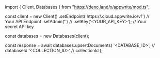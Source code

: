 import { Client, Databases } from "https://deno.land/x/appwrite/mod.ts";

const client = new Client()
    .setEndpoint('https://<REGION>.cloud.appwrite.io/v1') // Your API Endpoint
    .setAdmin('') // 
    .setKey('<YOUR_API_KEY>'); // Your secret API key

const databases = new Databases(client);

const response = await databases.upsertDocuments(
    '<DATABASE_ID>', // databaseId
    '<COLLECTION_ID>' // collectionId
);
